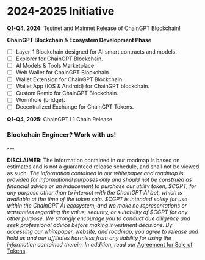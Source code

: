 # 2024-2025 Initiative

**Q1-Q4, 2024:** Testnet and Mainnet Release of ChainGPT Blockchain!

**ChainGPT Blockchain & Ecosystem Development Phase**

* [ ] Layer-1 Blockchain designed for AI smart contracts and models.
* [ ] Explorer for ChainGPT Blockchain.
* [ ] AI Models & Tools Marketplace.
* [ ] Web Wallet for ChainGPT Blockchain.
* [ ] Wallet Extension for ChainGPT Blockchain.
* [ ] Wallet App (IOS & Android) for ChainGPT blockchain.
* [ ] Custom Remix for ChainGPT Blockchain.
* [ ] Wormhole (bridge).
* [ ] Decentralized Exchange for ChainGPT Tokens.

**Q1-Q4, 2025**: ChainGPT L1 Chain Release

### Blockchain Engineer? Work with us!



\---

**DISCLAIMER**: The information contained in our roadmap is based on estimates and is not a guaranteed release schedule, and shall not be viewed as such. _The information contained in our whitepaper and roadmap is provided for informational purposes only and should not be construed as financial advice or an inducement to purchase our utility token, $CGPT, for any purpose other than to interact with the ChainGPT AI bot, which is available at the time of the token sale. $CGPT is intended solely for use within the ChainGPT AI ecosystem, and we make no representations or warranties regarding the value, security, or suitability of $CGPT for any other purpose. We strongly encourage you to conduct due diligence and seek professional advice before making investment decisions. By accessing our whitepaper, website, and roadmap, you agree to release and hold us and our affiliates harmless from any liability for using the information contained therein.  In addition, read our_ [Agreement for Sale of Tokens](https://www.chaingpt.org/licences).
